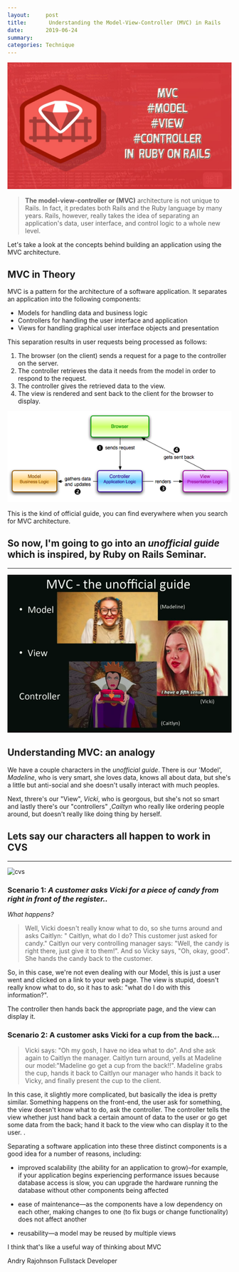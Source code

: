```yaml
---
layout:     post
title:       Understanding the Model-View-Controller (MVC) in Rails
date:       2019-06-24
summary:
categories: Technique
---
```


![mvc](/images/mvc3.jpg)
>**The model-view-controller or (MVC)** architecture is not unique to Rails. In fact, it predates both Rails and the Ruby language by many years. Rails, however, really takes the idea of separating an application's data, user interface, and control logic to a whole new level.

Let's take a look at the concepts behind building an application using the MVC architecture.

## MVC in Theory

MVC is a pattern for the architecture of a software application. It separates an application into the following components:

* Models for handling data and business logic
* Controllers for handling the user interface and application
* Views for handling graphical user interface objects and presentation

This separation results in user requests being processed as follows:

1. The browser (on the client) sends a request for a page to the controller on the server.
2. The controller retrieves the data it needs from the model in order to respond to the request.
3. The controller gives the retrieved data to the view.
4. The view is rendered and sent back to the client for the browser to display.

![mvc](/images/mvc.png)


This is the kind of official guide, you can find everywhere when you search for MVC architecture.

So now, I'm going to go into an *unofficial guide* which is inspired, by Ruby on Rails Seminar.
---

---
![mvc](/images/mvc2.png)


## Understanding MVC: an analogy

We have a couple characters in the *unofficial guide*. There is our 'Model', *Madeline*, who is very smart, she loves data, knows all about data, but she's a little but anti-social and she doesn't usally interact with much peoples.

Next, threre's our "View", *Vicki*, who is georgous, but she's not so smart and lastly there's our "controllers" ,*Cailtyn* who really like ordering people around, but doesn't really like doing thing by herself.


## Lets say our characters all happen to work in CVS

---

![cvs](/images/jordan-lomibao-761258-unsplash.jpg)


### Scenario 1: *A customer asks Vicki for a piece of candy from right in front of the register..*

*What happens?*

>Well, Vicki doesn't really know what to do, so she turns around and asks Caitlyn: " Caitlyn, what do I do? This customer just asked for candy."
Caitlyn our very controlling manager says: "Well, the candy is right there, just give it to them!".
And so Vicky says, "Oh, okay, good". She hands the candy back to the customer.

So, in this case, we're not even dealing with our Model,
this is just a user went and clicked on a link to your web page.
The view is stupid, doesn't really know what to do, so it has to ask: "what do I do with this information?".

The controller then hands back the appropriate page, and the view can display it.


### Scenario 2: A customer asks Vicki for a cup from the back...

>Vicki says: "Oh my gosh, I have no idea what to do". And she ask again to Caitlyn the manager.
Caitlyn turn around, yells at Madeline our model:"Madeline go get a cup from the back!!".
Madeline grabs the cup, hands it back to Caitlyn our manager who hands it back to Vicky, and finally present the cup to the client.

In this case, it slightly more complicated, but basically the idea is pretty similar. Something happens on the front-end, the user ask for something, the view doesn't know what to do, ask the controller.
The controller tells the view whether just hand back a certain amount of data to the user or go get some data from the back; hand it back to the view who can display it to the user.
.

Separating a software application into these three distinct components is a good idea for a number of reasons, including:

* improved scalability (the ability for an application to grow)–for example, if your application begins experiencing performance issues because database access is slow, you can upgrade the hardware running the database without other components being affected

* ease of maintenance—as the components have a low dependency on each other, making changes to one (to fix bugs or change functionality) does not affect another

* reusability—a model may be reused by multiple views



I think that's like a useful way of thinking about MVC


<footer> Andry Rajohnson Fullstack Developer</footer>
